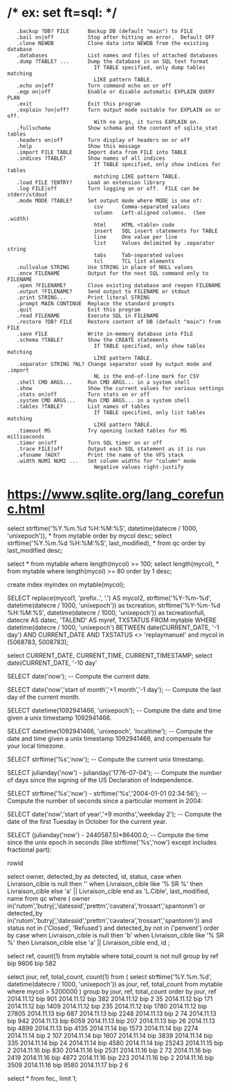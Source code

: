 # /* ex: set ft=sql: */

       .backup ?DB? FILE      Backup DB (default "main") to FILE
       .bail on|off           Stop after hitting an error.  Default OFF
       .clone NEWDB           Clone data into NEWDB from the existing database
       .databases             List names and files of attached databases
       .dump ?TABLE? ...      Dump the database in an SQL text format
                                If TABLE specified, only dump tables matching
                                LIKE pattern TABLE.
       .echo on|off           Turn command echo on or off
       .eqp on|off            Enable or disable automatic EXPLAIN QUERY PLAN
       .exit                  Exit this program
       .explain ?on|off?      Turn output mode suitable for EXPLAIN on or off.
                                With no args, it turns EXPLAIN on.
       .fullschema            Show schema and the content of sqlite_stat tables
       .headers on|off        Turn display of headers on or off
       .help                  Show this message
       .import FILE TABLE     Import data from FILE into TABLE
       .indices ?TABLE?       Show names of all indices
                                If TABLE specified, only show indices for tables
                                matching LIKE pattern TABLE.
       .load FILE ?ENTRY?     Load an extension library
       .log FILE|off          Turn logging on or off.  FILE can be stderr/stdout
       .mode MODE ?TABLE?     Set output mode where MODE is one of:
                                csv      Comma-separated values
                                column   Left-aligned columns.  (See .width)
                                html     HTML <table> code
                                insert   SQL insert statements for TABLE
                                line     One value per line
                                list     Values delimited by .separator string
                                tabs     Tab-separated values
                                tcl      TCL list elements
       .nullvalue STRING      Use STRING in place of NULL values
       .once FILENAME         Output for the next SQL command only to FILENAME
       .open ?FILENAME?       Close existing database and reopen FILENAME
       .output ?FILENAME?     Send output to FILENAME or stdout
       .print STRING...       Print literal STRING
       .prompt MAIN CONTINUE  Replace the standard prompts
       .quit                  Exit this program
       .read FILENAME         Execute SQL in FILENAME
       .restore ?DB? FILE     Restore content of DB (default "main") from FILE
       .save FILE             Write in-memory database into FILE
       .schema ?TABLE?        Show the CREATE statements
                                If TABLE specified, only show tables matching
                                LIKE pattern TABLE.
       .separator STRING ?NL? Change separator used by output mode and .import
                                NL is the end-of-line mark for CSV
       .shell CMD ARGS...     Run CMD ARGS... in a system shell
       .show                  Show the current values for various settings
       .stats on|off          Turn stats on or off
       .system CMD ARGS...    Run CMD ARGS... in a system shell
       .tables ?TABLE?        List names of tables
                                If TABLE specified, only list tables matching
                                LIKE pattern TABLE.
       .timeout MS            Try opening locked tables for MS milliseconds
       .timer on|off          Turn SQL timer on or off
       .trace FILE|off        Output each SQL statement as it is run
       .vfsname ?AUX?         Print the name of the VFS stack
       .width NUM1 NUM2 ...   Set column widths for "column" mode
                                Negative values right-justify


# https://www.sqlite.org/lang_corefunc.html

select strftime('%Y.%m.%d %H:%M:%S', datetime(datecre / 1000, 'unixepoch')), * from mytable order by mycol desc;
select strftime('%Y.%m.%d %H:%M:%S', last_modified), * from qc order by last_modified desc;

select * from mytable where length(mycol) >= 100;
select length(mycol), * from mytable where length(mycol) >= 80 order by 1 desc;

create index myindex on mytable(mycol);


SELECT replace(mycol1, 'prefix..', '.') AS mycol2,
strftime('%Y-%m-%d', datetime(datecre / 1000, 'unixepoch')) as txcreation,
strftime('%Y-%m-%d %H:%M:%S', datetime(datecre / 1000, 'unixepoch')) as txcreationfull,
datecre AS datec,
'TALEND' AS myref,
TXSTATUS
FROM mytable
WHERE datetime(datecre / 1000, 'unixepoch') BETWEEN  date(CURRENT_DATE, '-1 day')  AND CURRENT_DATE AND TXSTATUS <> 'replaymanuel'
and mycol in (5068783, 5008783);

select CURRENT_DATE, CURRENT_TIME, CURRENT_TIMESTAMP;
select date(CURRENT_DATE, '-10 day'

SELECT date('now'); -- Compute the current date.

SELECT date('now','start of month','+1 month','-1 day'); -- Compute the last day of the current month.

SELECT datetime(1092941466, 'unixepoch'); -- Compute the date and time given a unix timestamp 1092941466.

SELECT datetime(1092941466, 'unixepoch', 'localtime'); -- Compute the date and time given a unix timestamp 1092941466, and compensate for your local timezone.

SELECT strftime('%s','now'); -- Compute the current unix timestamp.

SELECT julianday('now') - julianday('1776-07-04'); -- Compute the number of days since the signing of the US Declaration of Independence.

SELECT strftime('%s','now') - strftime('%s','2004-01-01 02:34:56'); -- Compute the number of seconds since a particular moment in 2004:

SELECT date('now','start of year','+9 months','weekday 2'); -- Compute the date of the first Tuesday in October for the current year.

SELECT (julianday('now') - 2440587.5)*86400.0; -- Compute the time since the unix epoch in seconds (like strftime('%s','now') except includes fractional part):


rowid

select owner, detected_by as detected, id, status, case when Livraison_cible is null then '' when Livraison_cible like '% SR %' then Livraison_cible else 'a' || Livraison_cible end as 'L.Cible', last_modified, name from qc
where
(      owner in('rutom','butryj','datessid','prettm','cavatera','trossart','spantonm') or
detected_by  in('rutom','butryj','datessid','prettm','cavatera','trossart','spantonm'))
and status not in ('Closed', 'Refused')
and detected_by not in ('penvent')
order by
case when Livraison_cible is null then 'b' when Livraison_cible like '% SR %' then Livraison_cible else 'a' || Livraison_cible end,
id
;


select ref, count(1) from mytable where total_count is not null group by ref
bip	9806
bip	582




select jour, ref, total_count, count(1) from (
select strftime('%Y.%m.%d', datetime(datecre / 1000, 'unixepoch')) as jour, ref, total_count  from mytable where mycol > 5200000
) group by jour, ref, total_count
order by jour, ref
2014.11.12 	 bip 	 <null> 	 901
2014.11.12 	 bip 	 <null> 	 382
2014.11.12 	 bip 	 2      	 35
2014.11.12 	 bip 	 <null> 	 171
2014.11.12 	 bip 	 <null> 	 1409
2014.11.12 	 bip 	 <null> 	 235
2014.11.12 	 bip 	 <null> 	 1780
2014.11.12 	 bip 	 <null> 	 27805
2014.11.13 	 bip 	 <null> 	 687
2014.11.13 	 bip 	 <null> 	 2248
2014.11.13 	 bip 	 2      	 74
2014.11.13 	 bip 	 <null> 	 942
2014.11.13 	 bip 	 <null> 	 6059
2014.11.13 	 bip 	 <null> 	 207
2014.11.13 	 bip 	 <null> 	 26
2014.11.13 	 bip 	 <null> 	 4899
2014.11.13 	 bip 	 <null> 	 4135
2014.11.14 	 bip 	 <null> 	 1573
2014.11.14 	 bip 	 <null> 	 2274
2014.11.14 	 bip 	 2      	 107
2014.11.14 	 bip 	 <null> 	 1607
2014.11.14 	 bip 	 <null> 	 3839
2014.11.14 	 bip 	 <null> 	 335
2014.11.14 	 bip 	 <null> 	 24
2014.11.14 	 bip 	 <null> 	 4580
2014.11.14 	 bip 	 <null> 	 25243
2014.11.15 	 bip 	 <null> 	 2
2014.11.16 	 bip 	 <null> 	 830
2014.11.16 	 bip 	 <null> 	 2531
2014.11.16 	 bip 	 2      	 72
2014.11.16 	 bip 	 <null> 	 2419
2014.11.16 	 bip 	 <null> 	 4872
2014.11.16 	 bip 	 <null> 	 223
2014.11.16 	 bip 	 <null> 	 2
2014.11.16 	 bip 	 <null> 	 3509
2014.11.16 	 bip 	 <null> 	 9580
2014.11.17 	 bip 	 2      	 6

select * from fec_ limit 1;
